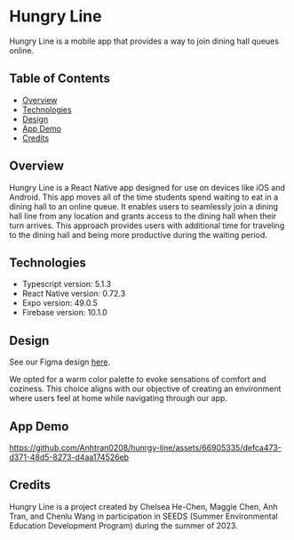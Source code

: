 # Hungry Line

Hungry Line is a mobile app that provides a way to join dining hall queues online.

## Table of Contents
- [Overview](#overview)
- [Technologies](#technologies)
- [Design](#design)
- [App Demo](#app-demo)
- [Credits](#credits)

## Overview

Hungry Line is a React Native app designed for use on devices like iOS and Android. This app moves all of the time students spend waiting to eat in a dining hall to an online queue. It enables users to seamlessly join a dining hall line from any location and grants access to the dining hall when their turn arrives. This approach provides users with additional time for traveling to the dining hall and being more productive during the waiting period.

## Technologies

- Typescript version: 5.1.3
- React Native version: 0.72.3
- Expo version: 49.0.5
- Firebase version: 10.1.0

## Design

See our Figma design [here](https://www.figma.com/file/76P9CTxxifZFAWDR8xCGJ3/design?type=design&node-id=0%3A1&mode=design&t=bwfgtX1t4aCORhCr-1).

We opted for a warm color palette to evoke sensations of comfort and coziness. This choice aligns with our objective of creating an environment where users feel at home while navigating through our app.

## App Demo

https://github.com/Anhtran0208/hunrgy-line/assets/66905335/defca473-d371-48d5-8273-d4aa174526eb

## Credits

Hungry Line is a project created by Chelsea He-Chen, Maggie Chen, Anh Tran, and Chenlu Wang in participation in SEEDS (​Summer Environmental Education Development Program) during the summer of 2023.
